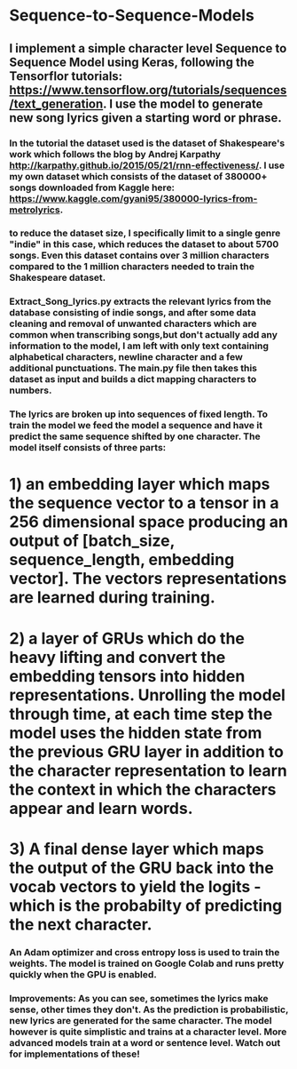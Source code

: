 # Sequence-to-Sequence-Models

## I implement a simple character level Sequence to Sequence Model using Keras, following the Tensorflor tutorials: https://www.tensorflow.org/tutorials/sequences/text_generation. I use the model to generate new song lyrics given a starting word or phrase. 

### In the tutorial the dataset used is the dataset of Shakespeare's work which follows the blog by Andrej Karpathy http://karpathy.github.io/2015/05/21/rnn-effectiveness/. I use my own dataset which consists of the dataset of 380000+ songs downloaded from Kaggle here: https://www.kaggle.com/gyani95/380000-lyrics-from-metrolyrics. 

### to reduce the dataset size, I specifically limit to a single genre "indie" in this case, which reduces the dataset to about 5700 songs. Even this dataset contains over 3 million characters compared to the 1 million characters needed to train the Shakespeare dataset. 

### Extract_Song_lyrics.py extracts the relevant lyrics from the database consisting of indie songs, and after some data cleaning and removal of unwanted characters which are common when transcribing songs,but don't actually add any information to the model, I am left with only text containing alphabetical characters, newline character and a few additional punctuations. The main.py file then takes this dataset as input and builds a dict mapping characters to numbers. 

### The lyrics are broken up into sequences of fixed length. To train the model we feed the model a sequence and have it predict the same sequence shifted by one character. The model itself consists of three parts:
  # 1) an embedding layer which maps the sequence vector to a tensor in a 256 dimensional space producing an output of [batch_size, sequence_length, embedding vector]. The vectors representations are learned during training. 
  # 2) a layer of GRUs which do the heavy lifting and convert the embedding tensors into hidden representations. Unrolling the model through time, at each time step the model uses the hidden state from the previous GRU layer in addition to the character representation to learn the context in which the characters appear and learn words.
  # 3) A final dense layer which maps the output of the GRU back into the vocab vectors to yield the logits - which is the probabilty of predicting the next character. 

### An Adam optimizer and cross entropy loss is used to train the weights. The model is trained on Google Colab and runs pretty quickly when the GPU is enabled. 

### Improvements: As you can see, sometimes the lyrics make sense, other times they don't. As the prediction is probabilistic, new lyrics are generated for the same character. The model however is quite simplistic and trains at a character level. More advanced models train at a word or sentence level. Watch out for implementations of these! 

